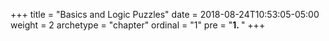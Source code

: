 +++
title = "Basics and Logic Puzzles"
date = 2018-08-24T10:53:05-05:00
weight = 2
archetype = "chapter"
ordinal = "1"
pre = "<b>1. </b>"
+++
